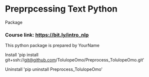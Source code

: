 # Preprpcessing Text Python
Package

### Course link: https://bit.ly/intro_nlp

This python package is prepared by YourName

Install 
'pip install git+ssh://git@github.com/TolulopeOmo/Preprocess_TolulopeOmo.git'

Uninstall
'pip uninstall Preprocess_TolulopeOmo'